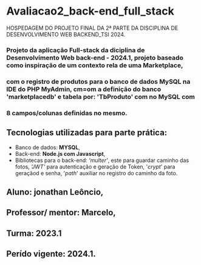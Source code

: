 # Avaliacao2_back-end_full_stack
HOSPEDAGEM DO PROJETO FINAL DA 2ª PARTE DA DISCIPLINA DE DESENVOLVIMENTO WEB BACKEND_TSI 2024.

### Projeto da aplicação Full-stack da diciplina de Desenvolvimento Web back-end - 2024.1, projeto baseado como inspiração de um contexto rela de uma Marketplace, 
### com o registro de produtos para o banco de dados MySQL na IDE do PHP MyAdmin, cm=om a definição do banco 'marketplacedb' e tabela por: 'TbProduto' com no MySQL com
### 8 campos/colunas definidas no mesmo.

## Tecnologias utilizadas para parte prática:
  - Banco de dados: **MYSQL**,
  - Back-end: **Node.js com  Javascript**,
  - Bibliotecas para o back-end: *'multer'*, este para guardar caminho das fotos, *'JWT'* para autenticação e geração de Token, '*crypt*' para geraçãod e senha, '*path*' auxiliar no registro do caminho da foto.

## Aluno: jonathan Leôncio,
## Professor/ mentor: Marcelo,
## Turma: 2023.1
## Perído vigente: 2024.1.

